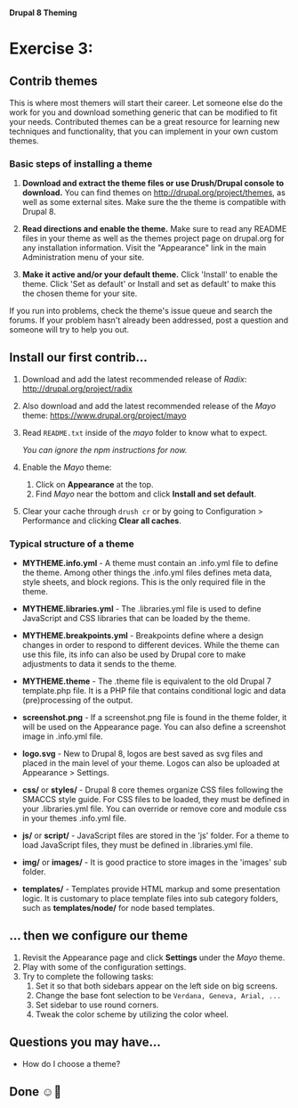 #### Drupal 8 Theming

# Exercise 3: 

## Contrib themes

This is where most themers will start their career. Let someone else do the work for you and download something generic that can be modified to fit your needs. Contributed themes can be a great resource for learning new techniques and functionality, that you can implement in your own custom themes.

### Basic steps of installing a theme

1. **Download and extract the theme files or use Drush/Drupal console to download.** You can find themes on http://drupal.org/project/themes, as well as some external sites. Make sure the the theme is compatible with Drupal 8.

2. **Read directions and enable the theme.** Make sure to read any README files in your theme as well as the themes project page on drupal.org for any installation information. Visit the "Appearance" link in the main Administration menu of your site. 

3. **Make it active and/or your default theme.** Click 'Install' to enable the theme. Click 'Set as default' or Install and set as default' to make this the chosen theme for your site.

If you run into problems, check the theme's issue queue and search the forums. If your problem hasn't already been addressed, post a question and someone will try to help you out.

## Install our first contrib...
1. Download and add the latest recommended release of _Radix_:  http://drupal.org/project/radix 
2. Also download and add the latest recommended release of the _Mayo_ theme: https://www.drupal.org/project/mayo
3. Read `README.txt` inside of the _mayo_ folder to know what to expect. 
	
	*You can ignore the npm instructions for now.*
4. Enable the _Mayo_ theme:
    1. Click on **Appearance** at the top.
    2. Find _Mayo_ near the bottom and click **Install and set default**.
5. Clear your cache through ``drush cr`` or by going to Configuration > Performance and clicking **Clear all caches**.


### Typical structure of a theme
+ **MYTHEME.info.yml** - A theme must contain an .info.yml file to define the theme. Among other things the .info.yml files defines meta data, style sheets, and block regions. This is the only required file in the theme.

+ **MYTHEME.libraries.yml** - The .libraries.yml file is used to define JavaScript and CSS libraries that can be loaded by the theme.

+ **MYTHEME.breakpoints.yml** - Breakpoints define where a design changes in order to respond to different devices. While the theme can use this file, its info can also be used by Drupal core to make adjustments to data it sends to the theme.

+ **MYTHEME.theme** - The .theme file is equivalent to the old Drupal 7 template.php file. It is a PHP file that contains conditional logic and data (pre)processing of the output.

+ **screenshot.png** - If a screenshot.png file is found in the theme folder, it will be used on the Appearance page. You can also define a screenshot image in .info.yml file.

+ **logo.svg** - New to Drupal 8, logos are best saved as svg files and placed in the main level of your theme. Logos can also be uploaded at Appearance > Settings.

+ **css/** or **styles/** - Drupal 8 core themes organize CSS files following the SMACCS style guide. For CSS files to be loaded, they must be defined in your .libraries.yml file. You can override or remove core and module css in your themes .info.yml file.

+ **js/** or **script/** - JavaScript files are stored in the 'js' folder. For a theme to load JavaScript files, they must be defined in .libraries.yml file.

+ **img/** or **images/** - It is good practice to store images in the 'images' sub folder.

+ **templates/** - Templates provide HTML markup and some presentation logic. It is customary to place template files into sub category folders, such as **templates/node/** for node based templates.

## ... then we configure our theme
1. Revisit the Appearance page and click **Settings** under the _Mayo_ theme.
2. Play with some of the configuration settings.
3. Try to complete the following tasks:
    1. Set it so that both sidebars appear on the left side on big screens.
    2. Change the base font selection to be `Verdana, Geneva, Arial, ...`
    3. Set sidebar to use round corners.
    4. Tweak the color scheme by utilizing the color wheel.


## Questions you may have...
+ How do I choose a theme?

## Done ☺
